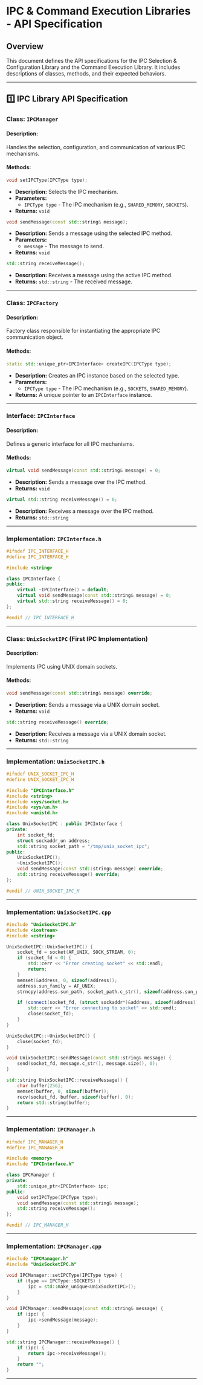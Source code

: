# IPC & Command Execution Libraries - API Specification

## Overview
This document defines the API specifications for the IPC Selection & Configuration Library and the Command Execution Library. It includes descriptions of classes, methods, and their expected behaviors.

---

## 1️⃣ IPC Library API Specification

### **Class: `IPCManager`**
#### **Description:**
Handles the selection, configuration, and communication of various IPC mechanisms.

#### **Methods:**
```cpp
void setIPCType(IPCType type);
```
- **Description:** Selects the IPC mechanism.
- **Parameters:**
  - `IPCType type` - The IPC mechanism (e.g., `SHARED_MEMORY`, `SOCKETS`).
- **Returns:** `void`

```cpp
void sendMessage(const std::string& message);
```
- **Description:** Sends a message using the selected IPC method.
- **Parameters:**
  - `message` - The message to send.
- **Returns:** `void`

```cpp
std::string receiveMessage();
```
- **Description:** Receives a message using the active IPC method.
- **Returns:** `std::string` - The received message.

---

### **Class: `IPCFactory`**
#### **Description:**
Factory class responsible for instantiating the appropriate IPC communication object.

#### **Methods:**
```cpp
static std::unique_ptr<IPCInterface> createIPC(IPCType type);
```
- **Description:** Creates an IPC instance based on the selected type.
- **Parameters:**
  - `IPCType type` - The IPC mechanism (e.g., `SOCKETS`, `SHARED_MEMORY`).
- **Returns:** A unique pointer to an `IPCInterface` instance.

---

### **Interface: `IPCInterface`**
#### **Description:**
Defines a generic interface for all IPC mechanisms.

#### **Methods:**
```cpp
virtual void sendMessage(const std::string& message) = 0;
```
- **Description:** Sends a message over the IPC method.
- **Returns:** `void`

```cpp
virtual std::string receiveMessage() = 0;
```
- **Description:** Receives a message over the IPC method.
- **Returns:** `std::string`

---

### **Implementation: `IPCInterface.h`**
```cpp
#ifndef IPC_INTERFACE_H
#define IPC_INTERFACE_H

#include <string>

class IPCInterface {
public:
    virtual ~IPCInterface() = default;
    virtual void sendMessage(const std::string& message) = 0;
    virtual std::string receiveMessage() = 0;
};

#endif // IPC_INTERFACE_H
```

---

### **Class: `UnixSocketIPC` (First IPC Implementation)**
#### **Description:**
Implements IPC using UNIX domain sockets.

#### **Methods:**
```cpp
void sendMessage(const std::string& message) override;
```
- **Description:** Sends a message via a UNIX domain socket.
- **Returns:** `void`

```cpp
std::string receiveMessage() override;
```
- **Description:** Receives a message via a UNIX domain socket.
- **Returns:** `std::string`

---

### **Implementation: `UnixSocketIPC.h`**
```cpp
#ifndef UNIX_SOCKET_IPC_H
#define UNIX_SOCKET_IPC_H

#include "IPCInterface.h"
#include <string>
#include <sys/socket.h>
#include <sys/un.h>
#include <unistd.h>

class UnixSocketIPC : public IPCInterface {
private:
    int socket_fd;
    struct sockaddr_un address;
    std::string socket_path = "/tmp/unix_socket_ipc";
public:
    UnixSocketIPC();
    ~UnixSocketIPC();
    void sendMessage(const std::string& message) override;
    std::string receiveMessage() override;
};

#endif // UNIX_SOCKET_IPC_H
```

---

### **Implementation: `UnixSocketIPC.cpp`**
```cpp
#include "UnixSocketIPC.h"
#include <iostream>
#include <cstring>

UnixSocketIPC::UnixSocketIPC() {
    socket_fd = socket(AF_UNIX, SOCK_STREAM, 0);
    if (socket_fd < 0) {
        std::cerr << "Error creating socket" << std::endl;
        return;
    }
    memset(&address, 0, sizeof(address));
    address.sun_family = AF_UNIX;
    strncpy(address.sun_path, socket_path.c_str(), sizeof(address.sun_path) - 1);

    if (connect(socket_fd, (struct sockaddr*)&address, sizeof(address)) < 0) {
        std::cerr << "Error connecting to socket" << std::endl;
        close(socket_fd);
    }
}

UnixSocketIPC::~UnixSocketIPC() {
    close(socket_fd);
}

void UnixSocketIPC::sendMessage(const std::string& message) {
    send(socket_fd, message.c_str(), message.size(), 0);
}

std::string UnixSocketIPC::receiveMessage() {
    char buffer[256];
    memset(buffer, 0, sizeof(buffer));
    recv(socket_fd, buffer, sizeof(buffer), 0);
    return std::string(buffer);
}
```

---

### **Implementation: `IPCManager.h`**
```cpp
#ifndef IPC_MANAGER_H
#define IPC_MANAGER_H

#include <memory>
#include "IPCInterface.h"

class IPCManager {
private:
    std::unique_ptr<IPCInterface> ipc;
public:
    void setIPCType(IPCType type);
    void sendMessage(const std::string& message);
    std::string receiveMessage();
};

#endif // IPC_MANAGER_H
```

---

### **Implementation: `IPCManager.cpp`**
```cpp
#include "IPCManager.h"
#include "UnixSocketIPC.h"

void IPCManager::setIPCType(IPCType type) {
    if (type == IPCType::SOCKETS) {
        ipc = std::make_unique<UnixSocketIPC>();
    }
}

void IPCManager::sendMessage(const std::string& message) {
    if (ipc) {
        ipc->sendMessage(message);
    }
}

std::string IPCManager::receiveMessage() {
    if (ipc) {
        return ipc->receiveMessage();
    }
    return "";
}
```

---

